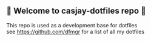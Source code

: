 ## 👋 Welcome to casjay-dotfiles repo 👋  
  
This repo is used as a development base for dotfiles  
see https://github.com/dfmgr for a list of all my dotfiles  
  
